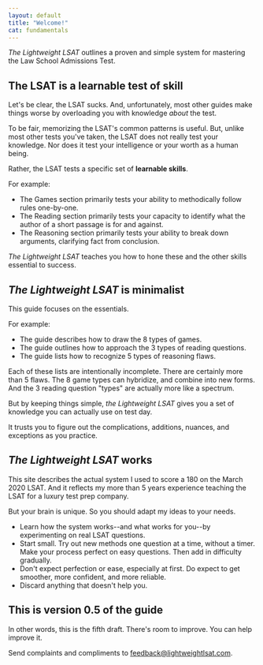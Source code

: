 ```yaml
---
layout: default
title: "Welcome!"
cat: fundamentals
---
```


*The Lightweight LSAT* outlines a proven and simple system for mastering the Law School Admissions Test.

## The LSAT is a learnable test of skill

Let's be clear, the LSAT sucks. And, unfortunately, most other guides make things worse by overloading you with knowledge *about* the test.

To be fair, memorizing the LSAT's common patterns is useful. But, unlike most other tests you've taken, the LSAT does not really test your knowledge. Nor does it test your intelligence or your worth as a human being. 

Rather, the LSAT tests a specific set of **learnable skills**.

For example:

- The Games section primarily tests your ability to methodically follow rules one-by-one. 
- The Reading section primarily tests your capacity to identify what the author of a short passage is for and against.
- The Reasoning section primarily tests your ability to break down arguments, clarifying fact from conclusion.

*The Lightweight LSAT* teaches you how to hone these and the other skills essential to success.

## *The Lightweight LSAT* is minimalist

This guide focuses on the essentials.

For example:

- The guide describes how to draw the 8 types of games.
- The guide outlines how to approach the 3 types of reading questions.
- The guide lists how to recognize 5 types of reasoning flaws.

Each of these lists are intentionally incomplete. There are certainly more than 5 flaws. The 8 game types can hybridize, and combine into new forms. And the 3 reading question "types" are actually more like a spectrum.

But by keeping things simple, *the Lightweight LSAT* gives you a set of knowledge you can actually use on test day.

It trusts you to figure out the complications, additions, nuances, and exceptions as you practice.

## *The Lightweight LSAT* works

This site describes the actual system I used to score a 180 on the March 2020 LSAT. And it reflects my more than 5 years experience teaching the LSAT for a luxury test prep company.

But your brain is unique. So you should adapt my ideas to your needs. 
- Learn how the system works--and what works for you--by experimenting on real LSAT questions. 
- Start small. Try out new methods one question at a time, without a timer. Make your process perfect on easy questions. Then add in difficulty gradually.
- Don't expect perfection or ease, especially at first. Do expect to get smoother, more confident, and more reliable.
- Discard anything that doesn't help you.

## This is version 0.5 of the guide

In other words, this is the fifth draft. There's room to improve. You can help improve it. 

Send complaints and compliments to <feedback@lightweightlsat.com>.
